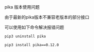 pika 版本使用问题

由于最新的pika版本不兼容老版本的部分接口

可以使用如下命令解决报错问题

```bash
pip3 uninstall pika

pip3 install pika==0.12.0

```
